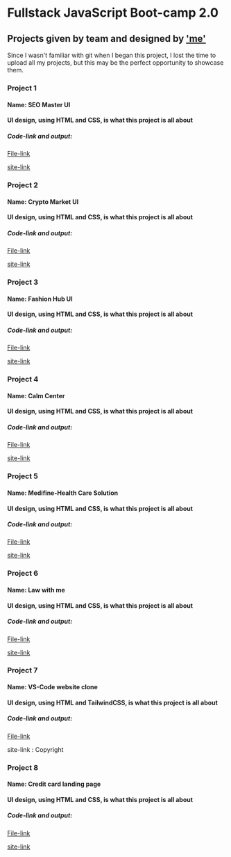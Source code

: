 # Fullstack JavaScript Boot-camp 2.0
## Projects given by team and designed by ['me'](https://www.linkedin.com/in/pajju-dev-8431withyou/)
Since I wasn't familiar with git when I began this project, I lost the time to upload all my projects, but this may be the perfect opportunity to showcase them.
### Project 1
#### Name: SEO Master UI
**UI design, using HTML and CSS, is what this project is all about**
##### Code-link and output:
[File-link](https://github.com/Prajwal-V-Naik/Projects_FSJS2.0/tree/main/FSJS%202.0%20Project%2001(HTML%26CSS))

[site-link](https://pajju-dev-fsjs2-project1.netlify.app/)
### Project 2
#### Name: Crypto Market UI
**UI design, using HTML and CSS, is what this project is all about**
##### Code-link and output:
[File-link](https://github.com/Prajwal-V-Naik/Projects_FSJS2.0/tree/main/FSJS%202.0%20Project%2002(HTML%26CSS))

[site-link](https://pajju-dev-fsjs2-project2.netlify.app/)
### Project 3
#### Name: Fashion Hub UI
**UI design, using HTML and CSS, is what this project is all about**
##### Code-link and output:
[File-link](https://github.com/Prajwal-V-Naik/Projects_FSJS2.0/tree/main/FSJS%202.0%20Project%2003(HTML%26CSS))

[site-link](https://pajju-dev-fsjs2-project3.netlify.app/)

### Project 4
#### Name: Calm Center
**UI design, using HTML and CSS, is what this project is all about**
##### Code-link and output:
[File-link](https://github.com/Prajwal-V-Naik/Projects_FSJS2.0/tree/main/FSJS%202.0%20Project%2004(HTML%26CSS))

[site-link](https://pajju-dev-fsjs2-project4.netlify.app/)

### Project 5
#### Name: Medifine-Health Care Solution
**UI design, using HTML and CSS, is what this project is all about**
##### Code-link and output:
[File-link](https://github.com/Prajwal-V-Naik/Projects_FSJS2.0/tree/main/FSJS%202.0%20Project%2005(HTML%26CSS))

[site-link](https://pajju-dev-fsjs2-project5.netlify.app/)

### Project 6
#### Name: Law with me
**UI design, using HTML and CSS, is what this project is all about**
##### Code-link and output:
[File-link](https://github.com/Prajwal-V-Naik/Projects_FSJS2.0/tree/main/FSJS%202.0%20Project%2006(HTML%26CSS))

[site-link](https://pajju-dev-fsjs2-project6.netlify.app/)
### Project 7
#### Name: VS-Code website clone
**UI design, using HTML and TailwindCSS, is what this project is all about**
##### Code-link and output:
[File-link](https://github.com/Prajwal-V-Naik/Projects_FSJS2.0/tree/main/FSJS%202.0%20Project%2007(Tailwind))

site-link : Copyright

### Project 8
#### Name: Credit card landing page
**UI design, using HTML and CSS, is what this project is all about**
##### Code-link and output:
[File-link](https://github.com/Prajwal-V-Naik/Projects_FSJS2.0/tree/main/FSJS%202.0%20Project%2008(HTML%26CSS))

[site-link](https://pajju-dev-fsjs2-project8.netlify.app/)